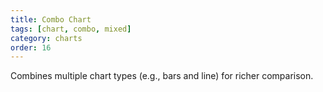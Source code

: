 ```yaml
---
title: Combo Chart
tags: [chart, combo, mixed]
category: charts
order: 16
---
```

Combines multiple chart types (e.g., bars and line) for richer comparison.
